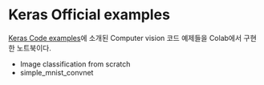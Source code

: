 # Keras Official examples

[Keras Code examples](https://keras.io/examples/)에 소개된 Computer vision 코드 예제들을 Colab에서 구현한 노트북이다.

- Image classification from scratch
- simple_mnist_convnet